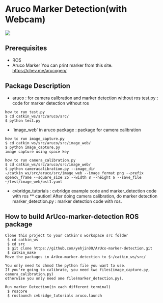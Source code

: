 # Aruco Marker Detection(with Webcam)

![](https://docs.opencv.org/3.4/markers.jpg)

## Prerequisites

- ROS
- Aruco Marker
You can print marker from this site.
https://chev.me/arucogen/

## Package Description
- aruco
 : for camera calibration and marker detection without ros
 test.py : code for marker detection without ros
 ```
 how to run test.py
 $ cd catkin_ws/src/aruco/src/
 $ python test.py
 ```

 * 'image_web' in aruco package : package for camera calibration
 ```
 how to run image_capture.py
 $ cd catkin_ws/src/aruco/src/image_web/
 $ python image_capture.py
 image capture using space key

 how to run camera_calibration.py
 $ cd catkin_ws/src/aruco/src/image_web/
 $ python cameracalibration.py --image_dir ~/catkin_ws/src/aruco/src/image_web --image_format png --prefix opencv_frame --square_size 25 --width 8 --height 6 --save_file ~/test/image_web/ost1.yaml
```

- cvbridge_tutorials
  : cvbridge example code and marker_detection code with ros
  ** caution! After doing camera calibration, do marker detection
  marker_detection.py : marker detection code with ros.

## How to build ArUco-marker-detection ROS package
```
Clone this project to your catkin's workspace src folder
 $ cd catkin_ws
 $ cd src
 $ git clone https://github.com/yehjin00/ArUco-marker-detection.git
 $ catkin_make
Move the packages in ArUco-marker-detection to $~/catkin_ws/src/

You only need to chmod the python file you want to use.
If you're going to calibrate, you need two files(image_capture.py, camera_calibration.py)
otherwise you only need one file(marker_detection.py).

Run marker Detection(in each different terminal)
 $ roscore
 $ roslaunch cvbridge_tutorials aruco.launch
```
